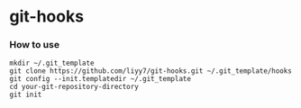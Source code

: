 # git-hooks

### How to use

```shell
mkdir ~/.git_template
git clone https://github.com/liyy7/git-hooks.git ~/.git_template/hooks
git config --init.templatedir ~/.git_template
cd your-git-repository-directory
git init
```
